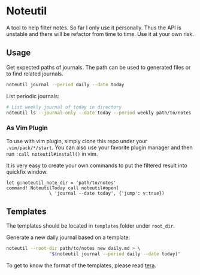 # Noteutil

A tool to help filter notes. So far I only use it personally. Thus the
API is unstable and there will be refactor from time to time. Use it at
your own risk.

## Usage

Get expected paths of journals. The path can be used to generated files
or to find related journals.

```bash
noteutil journal --period daily --date today
```

List periodic journals:

```bash
# List weekly journal of today in directory
noteutil ls --journal-only --date today --period weekly path/to/notes
```

### As Vim Plugin

To use with vim plugin, simply clone this repo under your
`.vim/pack/*/start`. You can also use your favorite plugin manager and
then run `:call noteutil#install()` in vim.

It is very easy to create your own commands to put the filtered result
into quickfix window.

```vim
let g:noteutil_note_dir = 'path/to/notes'
command! NoteutilToday call noteutil#open(
                \ 'journal --date today', {'jump': v:true})
```

## Templates

The templates should be located in `templates` folder under `root_dir`.

Generate a new daily journal based on a template:

```bash
noteutil --root-dir path/to/notes new daily.md > \
                "$(noteutil journal --period daily --date today)"
```

To get to know the format of the templates, please read [tera].

[tera]: https://keats.github.io/tera/docs/#templates
